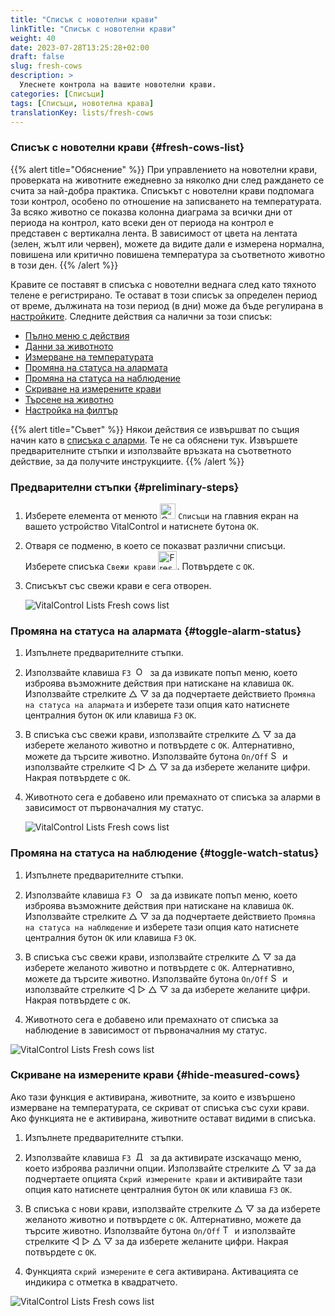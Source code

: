 ```yaml
---
title: "Списък с новотелни крави"
linkTitle: "Списък с новотелни крави"
weight: 40
date: 2023-07-28T13:25:28+02:00
draft: false
slug: fresh-cows
description: >
  Улеснете контрола на вашите новотелни крави.
categories: [Списъци]
tags: [Списъци, новотелна крава]
translationKey: lists/fresh-cows
---
```

### Списък с новотелни крави {#fresh-cows-list}

{{% alert title="Обяснение" %}}
При управлението на новотелни крави, проверката на животните ежедневно за няколко дни след раждането се счита за най-добра практика. Списъкът с новотелни крави подпомага този контрол, особено по отношение на записването на температурата. За всяко животно се показва колонна диаграма за всички дни от периода на контрол, като всеки ден от периода на контрол е представен с вертикална лента. В зависимост от цвета на лентата (зелен, жълт или червен), можете да видите дали е измерена нормална, повишена или критично повишена температура за съответното животно в този ден.
{{% /alert %}}

Кравите се поставят в списъка с новотелни веднага след като тяхното телене е регистрирано. Те остават в този списък за определен период от време, дължината на този период (в дни) може да бъде регулирана в [настройките](../../settings/data-acquisition/#control-period-of-fresh-cows).
 Следните действия са налични за този списък:

- [Пълно меню с действия](../alarm/#full-action-menu)
- [Данни за животното](../alarm/#animal-data)
- [Измерване на температурата](../alarm/#take-temperature)
- [Промяна на статуса на алармата](#toggle-alarm-status)
- [Промяна на статуса на наблюдение](#toggle-watch-status)
- [Скриване на измерените крави](#hide-measured-cows)
- [Търсене на животно](../alarm/#search-animal)
- [Настройка на филтър](../alarm/#set-filter)

{{% alert title="Съвет" %}}
Някои действия се извършват по същия начин като в [списъка с аларми](../alarm). Те не са обяснени тук. Извършете предварителните стъпки и използвайте връзката на съответното действие, за да получите инструкциите.
{{% /alert %}}

### Предварителни стъпки {#preliminary-steps}

1. Изберете елемента от менюто <img src="/icons/main/lists.svg" width="25" align="bottom" alt="Списъци" /> `Списъци` на главния екран на вашето устройство VitalControl и натиснете бутона `OK`.

2. Отваря се подменю, в което се показват различни списъци. Изберете списъка `Свежи крави` <img src="/icons/lists/freshcows.svg" width="30" align="bottom" alt="Fresh-cows" />. Потвърдете с `OK`.

3. Списъкът със свежи крави е сега отворен.

   ![VitalControl Lists Fresh cows list](../images/firststeps4.png "Списък със свежи крави")

### Промяна на статуса на алармата {#toggle-alarm-status}

1. Изпълнете предварителните стъпки.

2. Използвайте клавиша `F3` &nbsp;<img src="/icons/footer/open-popup.svg" width="15" align="bottom" alt="Open popup" />&nbsp; за да извикате попъп меню, което изброява възможните действия при натискане на клавиша `OK`. Използвайте стрелките △ ▽ за да подчертаете действието `Промяна на статуса на алармата` и изберете тази опция като натиснете централния бутон `OK` или клавиша `F3` `OK`.

3. В списъка със свежи крави, използвайте стрелките △ ▽ за да изберете желаното животно и потвърдете с `OK`. Алтернативно, можете да търсите животно. Използвайте бутона `On/Off` <img src="/icons/footer/search.svg" width="15" align="bottom" alt="Search" /> и използвайте стрелките ◁ ▷ △ ▽ за да изберете желаните цифри. Накрая потвърдете с `OK`.

4. Животното сега е добавено или премахнато от списъка за аларми в зависимост от първоначалния му статус.

   ![VitalControl Lists Fresh cows list](../images/togglealarmstatus.png "Промяна на статуса на алармата")

### Промяна на статуса на наблюдение {#toggle-watch-status}

1. Изпълнете предварителните стъпки.

2. Използвайте клавиша `F3` &nbsp;<img src="/icons/footer/open-popup.svg" width="15" align="bottom" alt="Open popup" />&nbsp; за да извикате попъп меню, което изброява възможните действия при натискане на клавиша `OK`. Използвайте стрелките △ ▽ за да подчертаете действието `Промяна на статуса на наблюдение` и изберете тази опция като натиснете централния бутон `OK` или клавиша `F3` `OK`.

3. В списъка със свежи крави, използвайте стрелките △ ▽ за да изберете желаното животно и потвърдете с `OK`. Алтернативно, можете да търсите животно. Използвайте бутона `On/Off` <img src="/icons/footer/search.svg" width="15" align="bottom" alt="Search" /> и използвайте стрелките ◁ ▷ △ ▽ за да изберете желаните цифри. Накрая потвърдете с `OK`.

4. Животното сега е добавено или премахнато от списъка за наблюдение в зависимост от първоначалния му статус.

![VitalControl Lists Fresh cows list](../images/togglewatchstatus.png "Промяна на статуса за наблюдение")

### Скриване на измерените крави {#hide-measured-cows}

Ако тази функция е активирана, животните, за които е извършено измерване на температурата, се скриват от списъка със сухи крави. Ако функцията не е активирана, животните остават видими в списъка.

1. Изпълнете предварителните стъпки.

2. Използвайте клавиша `F3` &nbsp;<img src="/icons/footer/open-popup.svg" width="15" align="bottom" alt="Действия" />&nbsp; за да активирате изскачащо меню, което изброява различни опции. Използвайте стрелките △ ▽ за да подчертаете опцията `Скрий измерените крави` и активирайте тази опция като натиснете централния бутон `OK` или клавиша `F3` `OK`.

3. В списъка с нови крави, използвайте стрелките △ ▽ за да изберете желаното животно и потвърдете с `OK`. Алтернативно, можете да търсите животно. Използвайте бутона `On/Off` <img src="/icons/footer/search.svg" width="15" align="bottom" alt="Търсене" /> и използвайте стрелките ◁ ▷ △ ▽ за да изберете желаните цифри. Накрая потвърдете с `OK`.

4. Функцията `скрий измерените` е сега активирана. Активацията се индикира с отметка в квадратчето.

![VitalControl Lists Fresh cows list](../images/hidemeasuredcows.png "Скрий измерените крави")
